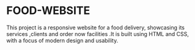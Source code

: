 # FOOD-WEBSITE
This project is a responsive website for a food delivery, showcasing its services ,clients and order now facilities .It is built using HTML and CSS, with a focus of modern design and usability.
